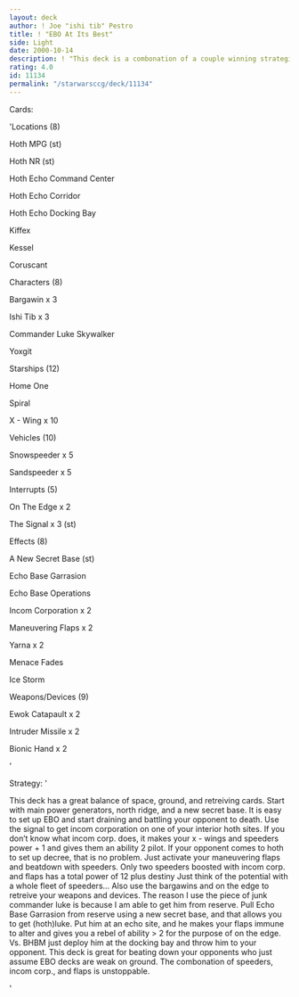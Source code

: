 ```yaml
---
layout: deck
author: ! Joe "ishi tib" Pestro
title: ! "EBO At Its Best"
side: Light
date: 2000-10-14
description: ! "This deck is a combonation of a couple winning strategies, making it very powerful. It is good at battles, force draining, and retrieval."
rating: 4.0
id: 11134
permalink: "/starwarsccg/deck/11134"
---
```

Cards: 

'Locations (8)

Hoth MPG (st)

Hoth NR (st)

Hoth Echo Command Center

Hoth Echo Corridor

Hoth Echo Docking Bay

Kiffex

Kessel

Coruscant


Characters (8)

Bargawin x 3

Ishi Tib x 3

Commander Luke Skywalker

Yoxgit


Starships (12)

Home One

Spiral

X - Wing x 10


Vehicles (10)


Snowspeeder x 5

Sandspeeder x 5


Interrupts (5)

On The Edge x 2

The Signal x 3 (st)


Effects (8)

A New Secret Base (st)

Echo Base Garrasion

Echo Base Operations

Incom Corporation x 2

Maneuvering Flaps x 2

Yarna x 2

Menace Fades

Ice Storm


Weapons/Devices (9)

Ewok Catapault x 2

Intruder Missile x 2

Bionic Hand x 2



'

Strategy: '

This deck has a great balance of space, ground, and retreiving cards. Start with main power generators, north ridge, and a new secret base. It is easy to set up EBO and start draining and battling your opponent to death. Use the signal to get incom corporation on one of your interior hoth sites. If you don’t know what incom corp. does, it makes your x - wings and speeders power + 1 and gives them an ability 2 pilot. If your opponent comes to hoth to set up decree, that is no problem. Just activate your maneuvering flaps and beatdown with speeders. Only two speeders boosted with incom corp. and flaps has a total power of 12 plus destiny Just think of the potential with a whole fleet of speeders... Also use the bargawins and on the edge to retreive your weapons and devices. The reason I use the piece of junk commander luke is because I am able to get him from reserve. Pull Echo Base Garrasion from reserve using a new secret base, and that allows you to get (hoth)luke. Put him at an echo site, and he makes your flaps immune to alter and gives you a rebel of ability > 2 for the purpose of on the edge. Vs. BHBM just deploy him at the docking bay and throw him to your opponent. This deck is great for beating down your opponents who just assume EBO decks are weak on ground. The combonation of speeders, incom corp., and flaps is unstoppable.


'
